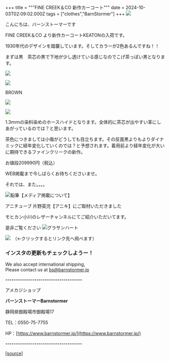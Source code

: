 +++
title = """FINE CREEK＆CO 新作カーコート"""
date = 2024-10-03T02:09:02.000Z
tags = ["clothes","BarnStormer"]
+++
[![](https://stat.ameba.jp/user_images/20231023/16/barnstormer-go/b2/03/p/o0420015015354743273.png)](https://ameblo.jp/barnstormer-go/entry-12825670498.html)

こんにちは、バーンストーマーです

FINE CREEK＆CO より新作カーコートKEATONの入荷です。

1930年代のデザインを踏襲しています。そしてカラーが2色あるんですね！！

まずは黒　茶芯の黒で下地が少し透けている感じなのでこげ茶っぽい黒となります。

[![](https://stat.ameba.jp/user_images/20241003/11/barnstormer-go/da/d9/j/o0466070015493516415.jpg)](https://stat.ameba.jp/user_images/20241003/11/barnstormer-go/da/d9/j/o0466070015493516415.jpg)

[![](https://stat.ameba.jp/user_images/20241003/11/barnstormer-go/b6/94/j/o0444059815493516417.jpg)](https://stat.ameba.jp/user_images/20241003/11/barnstormer-go/b6/94/j/o0444059815493516417.jpg)

BROWN

[![](https://stat.ameba.jp/user_images/20241003/11/barnstormer-go/92/7e/j/o0466070015493516418.jpg)](https://stat.ameba.jp/user_images/20241003/11/barnstormer-go/92/7e/j/o0466070015493516418.jpg)

[![](https://stat.ameba.jp/user_images/20241003/11/barnstormer-go/15/65/j/o0416061315493516421.jpg)](https://stat.ameba.jp/user_images/20241003/11/barnstormer-go/15/65/j/o0416061315493516421.jpg)

1.3ｍｍの染料染めのホースハイドとなります。全体的に茶芯が出やすい革にしあがっているのでは？と思います。

茶色につきましては小傷がどうしても目立ちます。その反面黒よりもよりダイナミックに経年変化していくのでは？と予想されます。着用前より経年変化が大いに期待できるファインクリークの新作。

お値段209990円（税込）

WEB掲載まで今しばらくお待ちくださいませ。

それでは、また。。。。

![鉛筆](https://stat100.ameba.jp/blog/ucs/img/char/char3/519.png)【メディア掲載について】

アニチューブ 片野英児【アニキ】にご取材いただきました

モヒカン小川のレザーチャンネルにてご紹介いただいてます。

是非ご覧ください ![グラサンハート](https://stat100.ameba.jp/blog/ucs/img/char/char3/148.png)

[![](https://stat.ameba.jp/user_images/20230412/16/barnstormer-go/6a/23/p/o0108010815269242493.png)](https://www.instagram.com/barnstormer_daily/)　（←クリックするとリンク先へ飛べます）

### インスタの更新もチェックしようー！

We also accept international shipping,  
Please contact us at bs@barnstormer.jp

**\-------------------------------------**

アメカジショップ

**バーンストーマーBarnstormer**

静岡県御殿場市御殿場17

TEL：0550-75-7755

HP：[https://www.barnstormer.jp/](https://www.barnstormer.jp/)

**\-------------------------------------**

[[source]](https://ameblo.jp/barnstormer-go/entry-12869843631.html)
